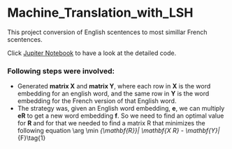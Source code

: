 # Machine_Translation_with_LSH
This project conversion of English scentences to most simillar French scentences.

Click [Jupiter Notebook](https://github.com/aprasad13/Machine_Translation_with_LSH/blob/master/Machine%20Translation%20with%20LSH.ipynb) to have a look at the detailed code.

### Following steps were involved:
- Generated <strong>matrix X</strong> and <strong>matrix Y</strong>, where each row in <strong>X</strong> is the word embedding for an english word, and the same row in <strong>Y</strong> is the word embedding for the French version of that English word.
- The strategy was, given an English word embedding, <strong>e</strong>, we can multiply <strong>eR</strong> to get a new word embedding <strong>f</strong>. So we need to find an optimal value for <strong>R</strong> and for that we needed to find a matrix R that minimizes the following equation
\arg \min _{\mathbf{R}}\| \mathbf{X R} - \mathbf{Y}\|_{F}\tag{1}

